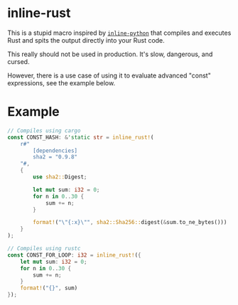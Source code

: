 # inline-rust

This is a stupid macro inspired by [`inline-python`](https://github.com/fusion-engineering/inline-python) that compiles and executes Rust and spits the output directly into your Rust code.

This really should not be used in production. It's slow, dangerous, and cursed.

However, there is a use case of using it to evaluate advanced "const" expressions, see the example below.

# Example

```rust
// Compiles using cargo
const CONST_HASH: &'static str = inline_rust!(
    r#"
        [dependencies]
        sha2 = "0.9.8"
    "#,
    {
        use sha2::Digest;

        let mut sum: i32 = 0;
        for n in 0..30 {
            sum += n;
        }

        format!("\"{:x}\"", sha2::Sha256::digest(&sum.to_ne_bytes()))
    }
);

// Compiles using rustc
const CONST_FOR_LOOP: i32 = inline_rust!({
    let mut sum: i32 = 0;
    for n in 0..30 {
        sum += n;
    }
    format!("{}", sum)
});
```